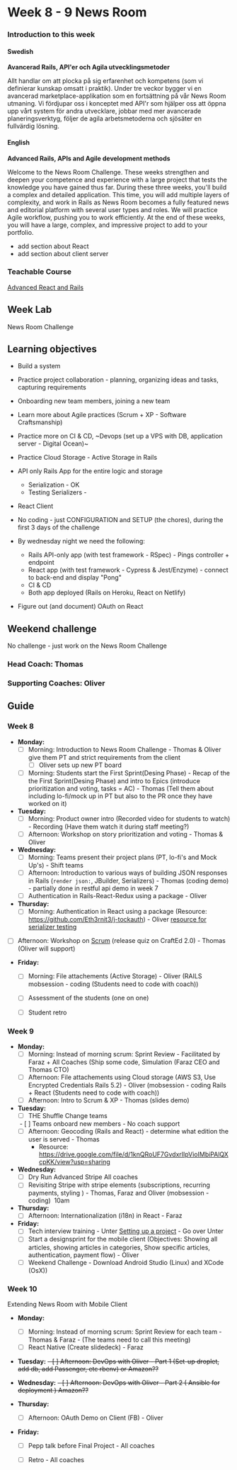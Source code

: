 # Week 8 - 9 News Room
### Introduction to this week

#### Swedish
**Avancerad Rails, API'er och Agila utvecklingsmetoder**

Allt handlar om att plocka på sig erfarenhet och kompetens (som vi definierar kunskap omsatt i praktik). Under tre veckor bygger vi en avancerad marketplace-applikation som en fortsättning på vår News Room utmaning. Vi fördjupar oss i konceptet med API'r som hjälper oss att öppna upp vårt system för andra utvecklare, jobbar med mer avancerade planeringsverktyg, följer de agila arbetsmetoderna och sjösäter en fullvärdig lösning.

#### English
**Advanced Rails, APIs and Agile development methods**

Welcome to the News Room Challenge. These weeks strengthen and deepen your competence and experience with a large project that tests the knowledge you have gained thus far. During these three weeks, you'll build a complex and detailed application. This time, you will add multiple layers of complexity, and work in Rails as News Room becomes a fully featured news and editorial platform with several user types and roles. We will practice Agile workflow, pushing you to work efficiently. At the end of these weeks, you will have a large, complex, and impressive project to add to your portfolio.

- add section about React
- add section about client server

### Teachable Course
[Advanced React and Rails](https://learn.craftacademy.co/admin/courses/682110/information)

## Week Lab
News Room Challenge

## Learning objectives

- Build a system
- Practice project collaboration - planning, organizing ideas and tasks, capturing requirements 
- Onboarding new team members, joining a new team
- Learn more about Agile practices (Scrum + XP - Software Craftsmanship)
- Practice more on CI & CD, ~Devops (set up a VPS with DB, application server - Digital Ocean)~
- Practice Cloud Storage - Active Storage in Rails

- API only Rails App for the entire logic and storage
  - Serialization - OK
  - Testing Serializers - 
- React Client
- No coding - just CONFIGURATION and SETUP (the chores), during the first 3 days of the challenge
- By wednesday night we need the following:
  - Rails API-only app (with test framework - RSpec) - Pings controller + endpoint
  - React app (with test framework - Cypress & Jest/Enzyme) - connect to back-end and display "Pong"
  - CI & CD
  - Both app deployed (Rails on Heroku, React on Netlify) 
- Figure out (and document) OAuth on React


## Weekend challenge

No challenge - just work on the News Room Challenge

### Head Coach: Thomas
### Supporting Coaches: Oliver


## Guide

### Week 8
- **Monday:**
  - [ ] Morning: Introduction to News Room Challenge - Thomas & Oliver give them PT and strict requirements from the client
    - [ ] Oliver sets up new PT board
  - [ ] Morning: Students start the First Sprint(Desing Phase) - Recap of the the First Sprint(Desing Phase) and intro to Epics (introduce prioritization and voting, tasks = AC) - Thomas (Tell them about including lo-fi/mock up in PT but also to the PR once they have worked on it)

- **Tuesday:**
  - [ ] Morning: Product owner intro (Recorded video for students to watch) - Recording (Have them watch it during staff meeting?)
  - [ ] Afternoon: Workshop on story prioritization and voting - Thomas & Oliver

- **Wednesday:**
  - [ ] Morning: Teams present their project plans (PT, lo-fi's and Mock Up's) - Shift teams
  - [ ] Afternoon: Introduction to various ways of building JSON responses in Rails (`render json:`, JBuilder, Serializers) - Thomas (coding demo) - partially done in restful api demo in week 7
  - [ ] Authentication in Rails-React-Redux using a package - Oliver
 
- **Thursday:**
  - [ ] Morning: Authentication in React using a package (Resource: https://github.com/Eth3rnit3/j-tockauth) - Oliver
  [resource for serializer testing](https://github.com/CraftAcademy/we_meet/tree/development/spec/serializers)
 - [ ] Afternoon: Workshop on [Scrum](http://www.scrumguides.org/) (release quiz on CraftEd 2.0) - Thomas (Oliver will support)

- **Friday:**
  - [ ] Morning: File attachements (Active Storage) - Oliver (RAILS mobsession - coding (Students need to code with coach))
  - [ ] Assessment of the students (one on one)
  - [ ] Student retro


### Week 9
- **Monday:**
  - [ ] Morning: Instead of morning scrum: Sprint Review - Facilitated by Faraz + All Coaches (Ship some code, Simulation (Faraz CEO and Thomas CTO)
   - [ ] Afternoon: File attachements using Cloud storage (AWS S3, Use Encrypted Credentials Rails 5.2) - Oliver (mobsession - coding Rails + React (Students need to code with coach)) 
   - [ ] Afternoon: Intro to Scrum & XP - Thomas (slides demo)

- **Tuesday:**
   - [ ] THE Shuffle Change teams
   
   - [ ] Teams onboard new members - No coach support
   - [ ] Afternoon: Geocoding (Rails and React) - determine what edition the user is served - Thomas 
      - Resource: https://drive.google.com/file/d/1knQRoUF7GvdxrIlpVioIMbiPAlQXcpKK/view?usp=sharing

- **Wednesday:**
  - [ ] Dry Run Advanced Stripe All coaches 
  - [ ] Revisiting Stripe with stripe elements (subscriptions, recurring payments, styling ) - Thomas, Faraz and Oliver (mobsession - coding)  10am

- **Thursday:**
  - [ ] Afternoon: Internationalization (i18n) in React - Faraz

- **Friday:** 
  - [ ] Tech interview training - Unter [Setting up a project](../miscellaneous/assessments/assessment_6.md) - Go over Unter 
  - [ ] Start a designsprint for the mobile client (Objectives: Showing all articles, showing articles in categories, Show specific articles, authentication, payment flow) - Oliver 
  - [ ] Weekend Challenge - Download Android Studio (Linux) and XCode (OsX))

### Week 10
Extending News Room with Mobile Client

- **Monday:**
  - [ ] Morning: Instead of morning scrum: Sprint Review for each team - Thomas & Faraz 
        - (The teams need to call this meeting)
  - [ ] React Native (Create slidedeck) - Faraz 
    
- **Tuesday:**
~~- [ ] Afternoon: DevOps with Oliver - Part 1 (Set-up droplet, add db, add Passenger, etc rbenv) or Amazon??~~
  
- **Wednesday:**
  ~~- [ ] Afternoon: DevOps with Oliver - Part 2 ( Ansible for deployment ) Amazon??~~
  
- **Thursday:**
  - [ ] Afternoon: OAuth Demo on Client (FB) - Oliver

- **Friday:**
  - [ ] Pepp talk before Final Project - All coaches
  - [ ] Retro - All coaches

